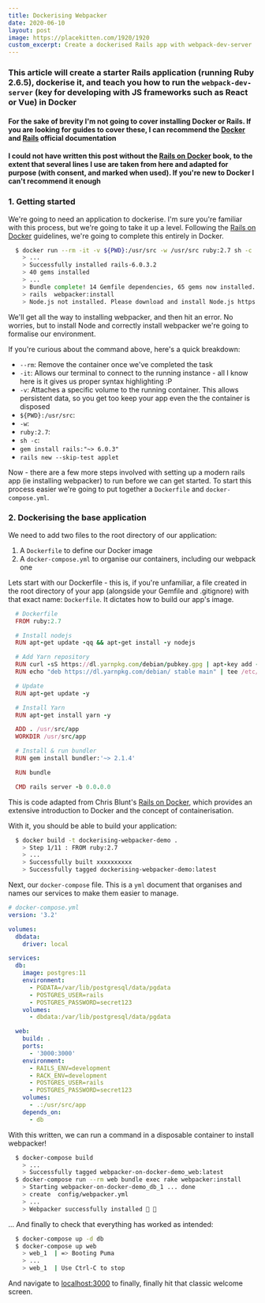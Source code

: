 ```yaml
---
title: Dockerising Webpacker
date: 2020-06-10
layout: post
image: https://placekitten.com/1920/1920
custom_excerpt: Create a dockerised Rails app with webpack-dev-server
---
```


### This article will create a starter Rails application (running Ruby 2.6.5), dockerise it, and teach you how to run the `webpack-dev-server` (key for developing with JS frameworks such as React or Vue) in Docker

#### For the sake of brevity I'm not going to cover installing Docker or Rails. If you are looking for guides to cover these, I can recommend the [Docker](https://docs.docker.com/get-docker/) and [Rails](https://guides.rubyonrails.org/v5.0/getting_started.html) official documentation

#### I could not have written this post without the [Rails on Docker]() book, to the extent that several lines I use are taken from here and adapted for purpose (with consent, and marked when used). If you're new to Docker I can't recommend it enough

### 1. Getting started

We're going to need an application to dockerise. I'm sure you're familiar with this process, but we're going to take it up a level. Following the [Rails on Docker]() guidelines, we're going to complete this entirely in Docker.

```bash
  $ docker run --rm -it -v ${PWD}:/usr/src -w /usr/src ruby:2.7 sh -c 'gem install rails:"~> 6.0.3" && rails new --skip-test webpacker-on-docker-demo'
    > ...
    > Successfully installed rails-6.0.3.2
    > 40 gems installed
    > ...
    > Bundle complete! 14 Gemfile dependencies, 65 gems now installed.
    > rails  webpacker:install
    > Node.js not installed. Please download and install Node.js https://nodejs.org/en/download/
```

We'll get all the way to installing webpacker, and then hit an error. No worries, but to install Node and correctly install webpacker we're going to formalise our environment.

If you're curious about the command above, here's a quick breakdown:

* `--rm`: Remove the container once we've completed the task
* `-it`: Allows our terminal to connect to the running instance - all I know here is it gives us proper syntax highlighting :P
* `-v`: Attaches a specific volume to the running container. This allows persistent data, so you get too keep your app even the the container is disposed
* `${PWD}:/usr/src`:
* `-w`:
* `ruby:2.7`:
* `sh -c`:
* `gem install rails:"~> 6.0.3"`
* `rails new --skip-test applet`

Now - there are a few more steps involved with setting up a modern rails app (ie installing webpacker) to run before we can get started. To start this process easier we're going to put together a `Dockerfile` and `docker-compose.yml`.

### 2. Dockerising the base application

We need to add two files to the root directory of our application:

  1. A `Dockerfile` to define our Docker image
  2. A `docker-compose.yml` to organise our containers, including our webpack one

Lets start with our Dockerfile - this is, if you're unfamiliar, a file created in the root directory of your app (alongside your Gemfile and .gitignore) with that exact name: `Dockerfile`. It dictates how to build our app's image.

```rb
  # Dockerfile
  FROM ruby:2.7

  # Install nodejs
  RUN apt-get update -qq && apt-get install -y nodejs

  # Add Yarn repository
  RUN curl -sS https://dl.yarnpkg.com/debian/pubkey.gpg | apt-key add -
  RUN echo "deb https://dl.yarnpkg.com/debian/ stable main" | tee /etc/apt/sources.list.d/yarn.list

  # Update
  RUN apt-get update -y

  # Install Yarn
  RUN apt-get install yarn -y

  ADD . /usr/src/app
  WORKDIR /usr/src/app

  # Install & run bundler
  RUN gem install bundler:'~> 2.1.4'

  RUN bundle

  CMD rails server -b 0.0.0.0
  ```

This is code adapted from Chris Blunt's [Rails on Docker](https://www.plymouthsoftware.com/courses), which provides an extensive introduction to Docker and the concept of containerisation.

With it, you should be able to build your application:

```bash
  $ docker build -t dockerising-webpacker-demo .
    > Step 1/11 : FROM ruby:2.7
    > ...
    > Successfully built xxxxxxxxxx
    > Successfully tagged dockerising-webpacker-demo:latest
```

Next, our `docker-compose` file. This is a `yml` document that organises and names our services to make them easier to manage.

```yml
# docker-compose.yml
version: '3.2'

volumes:
  dbdata:
    driver: local

services:
  db:
    image: postgres:11
    environment:
      - PGDATA=/var/lib/postgresql/data/pgdata
      - POSTGRES_USER=rails
      - POSTGRES_PASSWORD=secret123
    volumes:
      - dbdata:/var/lib/postgresql/data/pgdata

  web:
    build: .
    ports:
      - '3000:3000'
    environment:
      - RAILS_ENV=development
      - RACK_ENV=development
      - POSTGRES_USER=rails
      - POSTGRES_PASSWORD=secret123
    volumes:
      - .:/usr/src/app
    depends_on:
      - db
```

With this written, we can run a command in a disposable container to install webpacker!

```bash
  $ docker-compose build
    > ...
    > Successfully tagged webpacker-on-docker-demo_web:latest
  $ docker-compose run --rm web bundle exec rake webpacker:install
    > Starting webpacker-on-docker-demo_db_1 ... done
    > create  config/webpacker.yml
    > ...
    > Webpacker successfully installed 🎉 🍰
```

... And finally to check that everything has worked as intended:

```bash
  $ docker-compose up -d db
  $ docker-compose up web
    > web_1  | => Booting Puma
    > ...
    > web_1  | Use Ctrl-C to stop
```

And navigate to [localhost:3000](localhost:3000) to finally, finally hit that classic welcome screen.
